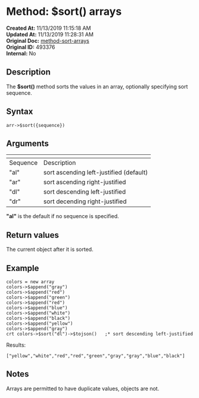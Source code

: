# Method: $sort() arrays

**Created At:** 11/13/2019 11:15:18 AM  
**Updated At:** 11/13/2019 11:28:31 AM  
**Original Doc:** [method-sort-arrays](https://docs.jbase.com/42948-dynamic-objects/method-sort-arrays)  
**Original ID:** 493376  
**Internal:** No  


## Description

The **$sort()** method sorts the values in an array, optionally specifying sort sequence.



## Syntax

```
arr->$sort({sequence}) 
```



## Arguments




| <!----> | <!----> |
| --- | --- |
| Sequence<br> | Description<br> |
| "al"<br> | sort ascending left-justified (default)<br> |
| "ar"<br> | sort ascending right-justified<br> |
| "dl"<br> | sort descending left-justified<br> |
| "dr"<br> | sort decending right-justified<br> |


**"al"** is the default if no sequence is specified.



## Return values

The current object after it is sorted.



## Example

```
colors = new array
colors->$append("gray")
colors->$append("red")
colors->$append("green")
colors->$append("red")
colors->$append("blue")
colors->$append("white")
colors->$append("black")
colors->$append("yellow")
colors->$append("gray")
crt colors->$sort("dl")->$tojson()   ;* sort descending left-justified
```

Results:

```
["yellow","white","red","red","green","gray","gray","blue","black"]
```



## Notes

Arrays are permitted to have duplicate values, objects are not.
